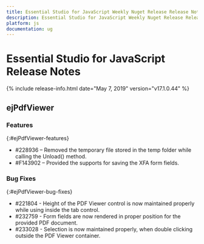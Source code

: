 ```yaml
---
title: Essential Studio for JavaScript Weekly Nuget Release Release Notes  
description: Essential Studio for JavaScript Weekly Nuget Release Release Notes  
platform: js
documentation: ug
---
```


# Essential Studio for JavaScript  Release Notes  

{% include release-info.html date="May 7, 2019"  version="v17.1.0.44" %} 




## ejPdfViewer

### Features
{:#ejPdfViewer-features}

* \#228936 – Removed the temporary file stored in the temp folder while calling the Unload() method.
* \#F143902 – Provided the supports for saving the XFA form fields.


### Bug Fixes
{:#ejPdfViewer-bug-fixes}

* \#221804 - Height of the PDF Viewer control is now maintained properly while using inside the tab control.
* \#232759 - Form fields are now rendered in proper position for the provided PDF document.
* \#233028 - Selection is now maintained properly, when double clicking outside the PDF Viewer container.



